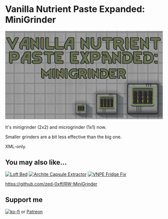 # Vanilla Nutrient Paste Expanded: MiniGrinder
[![Vanilla Nutrient Paste Expanded: MiniGrinder](About/Preview.png)](https://steamcommunity.com/sharedfiles/filedetails/?id=2957616010)

It's minigrinder (2x2) and microgrinder (1x1) now.
  
Smaller grinders are a bit less effective than the big one.

XML-only.

## You may also like...

[![Loft Bed](https://steamuserimages-a.akamaihd.net/ugc/2030602392616950419/CAF6F6AB4C5D99E729AD70C683C0D78169B028BF/?imw=268&imh=151&ima=fit&impolicy=Letterbox)](https://steamcommunity.com/sharedfiles/filedetails/?id=2961708299)
[![Archite Capsule Extractor](https://steamuserimages-a.akamaihd.net/ugc/2030601882536800223/148CF3D12C3F806366AA84F8F3CBB0D368803386/?imw=268&imh=151&ima=fit&impolicy=Letterbox)](https://steamcommunity.com/sharedfiles/filedetails/?id=2959446434)
[![VNPE Fridge Fix](https://steamuserimages-a.akamaihd.net/ugc/2031730758748002449/60775C5C148E58CDA4F19B6E4571A778A86A9FF9/?imw=268&imh=151&ima=fit&impolicy=Letterbox)](https://steamcommunity.com/sharedfiles/filedetails/?id=2976541719)

https://github.com/zed-0xff/RW-MiniGrinder

## Support me

[![ko-fi](https://i.imgur.com/Utx6OIH.png)](https://ko-fi.com/K3K81Z3W5) or [Patreon](https://www.patreon.com/zed_0xff)
